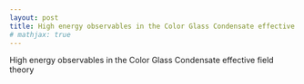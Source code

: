 ```yaml
---
layout: post
title: High energy observables in the Color Glass Condensate effective field theory
# mathjax: true
---
```


High energy observables in the Color Glass Condensate effective field theory
